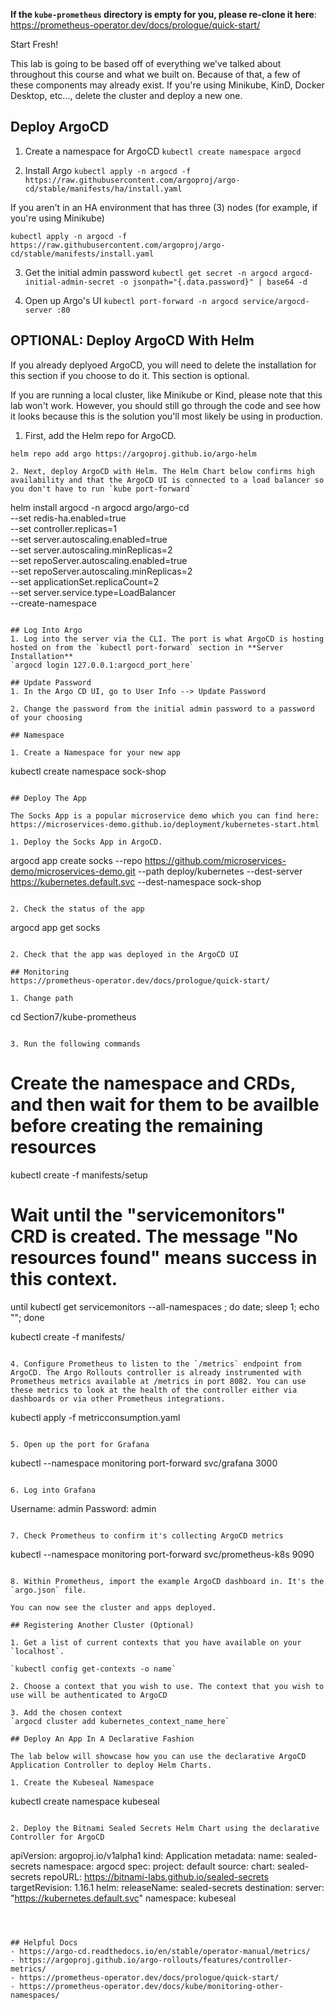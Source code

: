**If the `kube-prometheus` directory is empty for you, please re-clone it here**: https://prometheus-operator.dev/docs/prologue/quick-start/

Start Fresh! 

This lab is going to be based off of everything we've talked about throughout this course and what we built on. Because of that, a few of these components may already exist. If you're using Minikube, KinD, Docker Desktop, etc..., delete the cluster and deploy a new one.

## Deploy ArgoCD

1. Create a namespace for ArgoCD
`kubectl create namespace argocd`

2. Install Argo
`kubectl apply -n argocd -f https://raw.githubusercontent.com/argoproj/argo-cd/stable/manifests/ha/install.yaml`

If you aren't in an HA environment that has three (3) nodes (for example, if you're using Minikube)

`kubectl apply -n argocd -f https://raw.githubusercontent.com/argoproj/argo-cd/stable/manifests/install.yaml`

3. Get the initial admin password
`kubectl get secret -n argocd argocd-initial-admin-secret -o jsonpath="{.data.password}" | base64 -d`

4. Open up Argo's UI
`kubectl port-forward -n argocd service/argocd-server :80`

## OPTIONAL: Deploy ArgoCD With Helm

If you already deplyoed ArgoCD, you will need to delete the installation for this section if you choose to do it. This section is optional.

If you are running a local cluster, like Minikube or Kind, please note that this lab won't work. However, you should still go through the code and see how it looks because this is the solution you'll most likely be using in production.

1. First, add the Helm repo for ArgoCD.

```
helm repo add argo https://argoproj.github.io/argo-helm

2. Next, deploy ArgoCD with Helm. The Helm Chart below confirms high availability and that the ArgoCD UI is connected to a load balancer so you don't have to run `kube port-forward`

```
helm install argocd -n argocd argo/argo-cd \
--set redis-ha.enabled=true \
--set controller.replicas=1 \
--set server.autoscaling.enabled=true \
--set server.autoscaling.minReplicas=2 \
--set repoServer.autoscaling.enabled=true \
--set repoServer.autoscaling.minReplicas=2 \
--set applicationSet.replicaCount=2 \
--set server.service.type=LoadBalancer \
--create-namespace
```

## Log Into Argo
1. Log into the server via the CLI. The port is what ArgoCD is hosting hosted on from the `kubectl port-forward` section in **Server Installation**
`argocd login 127.0.0.1:argocd_port_here`

## Update Password
1. In the Argo CD UI, go to User Info --> Update Password

2. Change the password from the initial admin password to a password of your choosing

## Namespace

1. Create a Namespace for your new app
```
kubectl create namespace sock-shop
```

## Deploy The App

The Socks App is a popular microservice demo which you can find here: https://microservices-demo.github.io/deployment/kubernetes-start.html

1. Deploy the Socks App in ArgoCD.
```
argocd app create socks --repo https://github.com/microservices-demo/microservices-demo.git --path deploy/kubernetes --dest-server https://kubernetes.default.svc --dest-namespace sock-shop
```

2. Check the status of the app
```
argocd app get socks
```

2. Check that the app was deployed in the ArgoCD UI

## Monitoring
https://prometheus-operator.dev/docs/prologue/quick-start/

1. Change path
```
cd Section7/kube-prometheus
```

3. Run the following commands
```
# Create the namespace and CRDs, and then wait for them to be availble before creating the remaining resources
kubectl create -f manifests/setup

# Wait until the "servicemonitors" CRD is created. The message "No resources found" means success in this context.
until kubectl get servicemonitors --all-namespaces ; do date; sleep 1; echo ""; done

kubectl create -f manifests/
```

4. Configure Prometheus to listen to the `/metrics` endpoint from ArgoCD. The Argo Rollouts controller is already instrumented with Prometheus metrics available at /metrics in port 8082. You can use these metrics to look at the health of the controller either via dashboards or via other Prometheus integrations.

```
kubectl apply -f metricconsumption.yaml
```

5. Open up the port for Grafana
```
kubectl --namespace monitoring port-forward svc/grafana 3000
```

6. Log into Grafana
```
Username: admin
Password: admin
```

7. Check Prometheus to confirm it's collecting ArgoCD metrics
```
kubectl --namespace monitoring port-forward svc/prometheus-k8s 9090
```

8. Within Prometheus, import the example ArgoCD dashboard in. It's the `argo.json` file.

You can now see the cluster and apps deployed.

## Registering Another Cluster (Optional)

1. Get a list of current contexts that you have available on your `localhost`.

`kubectl config get-contexts -o name`

2. Choose a context that you wish to use. The context that you wish to use will be authenticated to ArgoCD

3. Add the chosen context
`argocd cluster add kubernetes_context_name_here`

## Deploy An App In A Declarative Fashion

The lab below will showcase how you can use the declarative ArgoCD Application Controller to deploy Helm Charts.

1. Create the Kubeseal Namespace
```
kubectl create namespace kubeseal
```

2. Deploy the Bitnami Sealed Secrets Helm Chart using the declarative Controller for ArgoCD
```
apiVersion: argoproj.io/v1alpha1
kind: Application
metadata:
  name: sealed-secrets
  namespace: argocd
spec:
  project: default
  source:
    chart: sealed-secrets
    repoURL: https://bitnami-labs.github.io/sealed-secrets
    targetRevision: 1.16.1
    helm:
      releaseName: sealed-secrets
  destination:
    server: "https://kubernetes.default.svc"
    namespace: kubeseal
```



## Helpful Docs
- https://argo-cd.readthedocs.io/en/stable/operator-manual/metrics/
- https://argoproj.github.io/argo-rollouts/features/controller-metrics/
- https://prometheus-operator.dev/docs/prologue/quick-start/
- https://prometheus-operator.dev/docs/kube/monitoring-other-namespaces/